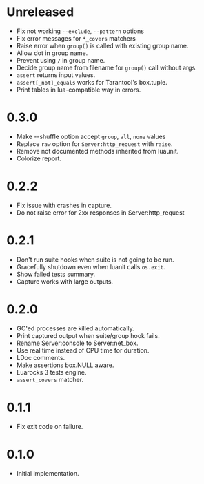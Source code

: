 # Unreleased

- Fix not working `--exclude`, `--pattern` options
- Fix error messages for `*_covers` matchers
- Raise error when `group()` is called with existing group name.
- Allow dot in group name.
- Prevent using `/` in group name.
- Decide group name from filename for `group()` call without args.
- `assert` returns input values.
- `assert[_not]_equals` works for Tarantool's box.tuple.
- Print tables in lua-compatible way in errors.

# 0.3.0

- Make --shuffle option accept `group`, `all`, `none` values
- Replace `raw` option for `Server:http_request` with `raise`.
- Remove not documented methods inherited from luaunit.
- Colorize report.

# 0.2.2

- Fix issue with crashes in capture.
- Do not raise error for 2xx responses in Server:http_request

# 0.2.1

- Don't run suite hooks when suite is not going to be run.
- Gracefully shutdown even when luanit calls `os.exit`.
- Show failed tests summary.
- Capture works with large outputs.

# 0.2.0

- GC'ed processes are killed automatically.
- Print captured output when suite/group hook fails.
- Rename Server:console to Server:net_box.
- Use real time instead of CPU time for duration.
- LDoc comments.
- Make assertions box.NULL aware.
- Luarocks 3 tests engine.
- `assert_covers` matcher.

# 0.1.1

- Fix exit code on failure.

# 0.1.0

- Initial implementation.
